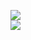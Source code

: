 [![](https://img.shields.io/badge/Made%20With-Github%20Spray-lightgrey.svg?style=for-the-badge&logo=github)](https://github.com/Annihil/github-spray#3726)  
[![](https://i.imgur.com/2DrTn0Z.gif)](https://github.com/Annihil/github-spray)